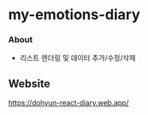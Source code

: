 # my-emotions-diary
 
### About
- 리스트 렌더링 및 데이터 추가/수정/삭제

## Website
https://dohyun-react-diary.web.app/
